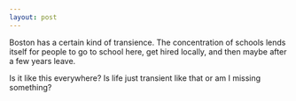 ```yaml
---
layout: post
---
```


Boston has a certain kind of transience. The concentration of schools lends itself for people to go to school here, get hired locally, and then maybe after a few years leave. 

Is it like this everywhere? Is life just transient like that or am I missing something?